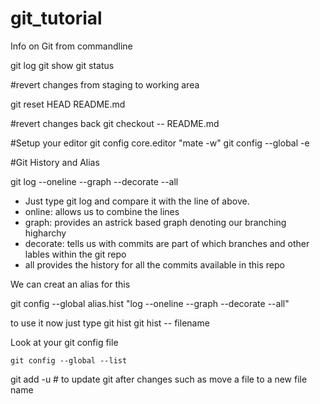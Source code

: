 # git_tutorial
Info on Git from commandline

git log
git show
git status

#revert changes from staging to working area

git reset HEAD README.md


#revert changes back 
git checkout -- README.md

#Setup your editor
git config core.editor "mate -w"
git config --global -e

#Git History and Alias

git log --oneline --graph --decorate --all

- Just type git log and compare it with the line of above.
- online: allows us to combine the lines
- graph: provides an astrick based graph denoting our branching higharchy
- decorate: tells us with commits are part of which branches and other lables
	within the git repo
- all provides the history for all the commits available in this repo

We can creat an alias for this 

git config --global alias.hist "log --oneline --graph --decorate --all"

to use it now just type 
git hist 
git hist -- filename

Look at your git config file

	git config --global --list
	
git add -u # to update git after changes such as move a file to a new file name

